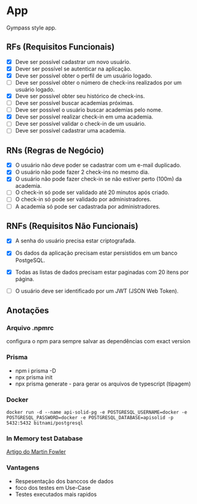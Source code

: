 # App

Gympass style app.

## RFs (Requisitos Funcionais)

- [x] Deve ser possível cadastrar um novo usuário.
- [x] Dever ser possível se autenticar na aplicação.
- [x] Deve ser possível obter o perfil de um usuário logado.
- [ ] Deve ser possível obter o número de check-ins realizados por um usuário logado.
- [x] Deve ser possível obter seu histórico de check-ins.
- [ ] Deve ser possível buscar academias próximas.
- [ ] Deve ser possível o usuário buscar academias pelo nome.
- [x] Deve ser possível realizar check-in em uma academia.
- [ ] Deve ser possível validar o check-in de um usuário.
- [ ] Deve ser possível cadastrar uma academia.

## RNs (Regras de Negócio)
- [x] O usuário não deve poder se cadastrar com um e-mail duplicado.
- [x] O usuário não pode fazer 2 check-ins no mesmo dia.
- [x] O usuário não pode fazer check-in se não estiver perto (100m) da academia.
- [ ] O check-in só pode ser validado até 20 minutos após criado.
- [ ] O check-in só pode ser validado por administradores.
- [ ] A academia só pode ser cadastrada por administradores.

## RNFs (Requisitos Não Funcionais)
- [x] A senha do usuário precisa estar criptografada.
- [x] Os dados da aplicação precisam estar persistidos em um banco PostgeSQL.
- [x] Todas as listas de dados precisam estar paginadas com 20 itens por página.
- [ ] O usuário deve ser identificado por um JWT (JSON Web Token).



## Anotações

### Arquivo .npmrc
configura o npm para sempre salvar as dependências com exact version


### Prisma
- npm i prisma -D
- npx prisma init
- npx prisma generate - para gerar os arquivos de typescript (tipagem)


### Docker

```
docker run -d --name api-solid-pg -e POSTGRESQL_USERNAME=docker -e POSTGRESQL_PASSWORD=docker -e POSTGRESQL_DATABASE=apisolid -p 5432:5432 bitnami/postgresql
```



### In Memory test Database

[Artigo do Martin Fowler](https://martinfowler.com/bliki/InMemoryTestDatabase.html)

### Vantagens
- Respesentação dos banccos de dados
- foco dos testes em Use-Case
- Testes executados mais rapidos